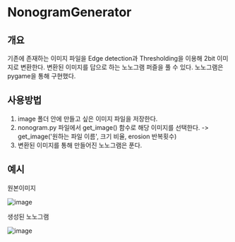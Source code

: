 # NonogramGenerator
## 개요
기존에 존재하는 이미지 파일을 Edge detection과 Thresholding을 이용해 2bit 이미지로 변환한다.
변환된 이미지를 답으로 하는 노노그램 퍼즐을 풀 수 있다.
노노그램은 pygame을 통해 구현했다.


## 사용방법
1. image 폴더 안에 만들고 싶은 이미지 파일을 저장한다.
2. nonogram.py 파일에서 get_image() 함수로 해당 이미지를 선택한다.
   -> get_image('원하는 파일 이름', 크기 비율, erosion 반복횟수)
3. 변환된 이미지를 통해 만들어진 노노그램은 푼다.


## 예시
원본이미지

![image](https://user-images.githubusercontent.com/110909423/195649370-61a33abc-857c-47b2-b449-32a183716451.png)

생성된 노노그램

![image](https://user-images.githubusercontent.com/110909423/195649484-d70ed7ab-1382-4b55-96e1-a6402745ba3a.png)
